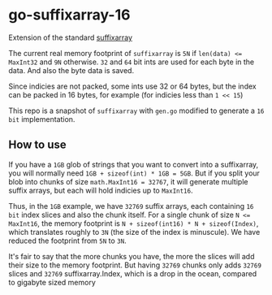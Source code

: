 # go-suffixarray-16

Extension of the standard [suffixarray](https://golang.org/pkg/index/suffixarray/)

The current real memory footprint of `suffixarray` is `5N` if `len(data) <= MaxInt32` and `9N` otherwise.
`32` and `64` bit ints are used for each byte in the data. And also the byte data is saved.

Since indicies are not packed, some ints use 32 or 64 bytes, but the index can be packed in 16 bytes, for example
(for indicies less than `1 << 15`)

This repo is a snapshot of `suffixarray` with `gen.go` modified to generate a `16 bit` implementation.

## How to use
If you have a `1GB` glob of strings that you want to convert into a suffixarray, you will normally need 
`1GB + sizeof(int) * 1GB = 5GB`. But if you split your blob into chunks of size `math.MaxInt16 = 32767`,
it will generate multiple suffix arrays, but each will hold indicies up to `MaxInt16`.

Thus, in the `1GB` example, we have `32769` suffix arrays, each containing `16 bit` index slices and also
the chunk itself. For a single chunk of size `N <= MaxInt16`, the memory footprint is `N + sizeof(int16) * N + sizeof(Index)`,
which translates roughly to `3N` (the size of the index is minuscule). We have reduced the footprint from `5N` to `3N`.

It's fair to say that the more chunks you have, the more the slices will add their size to the memory footprint. But
having `32769` chunks only adds `32769` slices and `32769` suffixarray.Index, which is a drop in the ocean, compared
to gigabyte sized memory